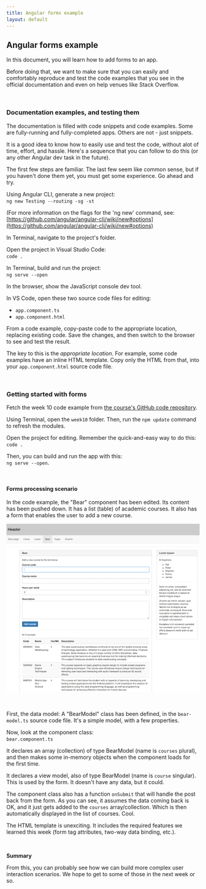 ```yaml
---
title: Angular forms example
layout: default
---
```


## Angular forms example

In this document, you will learn how to add forms to an app. 

Before doing that, we want to make sure that you can easily and comfortably reproduce and test the code examples that you see in the official documentation and even on help venues like Stack Overflow. 

<br>

### Documentation examples, and testing them

The documentation is filled with code snippets and code examples. Some are fully-running and fully-completed apps. Others are not - just snippets. 

It is a good idea to know how to easily use and test the code, without alot of time, effort, and hassle. Here's a sequence that you can follow to do this (or any other Angular dev task in the future).

The first few steps are familiar. The last few seem like common sense, but if you haven't done them yet, you must get some experience. Go ahead and try.

Using Angular CLI, generate a new project:  
`ng new Testing --routing -sg -st`

(For more information on the flags for the 'ng new' command, see: [https://github.com/angular/angular-cli/wiki/new#options](https://github.com/angular/angular-cli/wiki/new#options)

In Terminal, navigate to the project's folder.

Open the project in Visual Studio Code:  
`code .`

In Terminal, build and run the project:  
`ng serve --open`

In the browser, show the JavaScript console dev tool.

In VS Code, open these two source code files for editing:
* `app.component.ts`
* `app.component.html`

From a code example, copy-paste code to the appropriate location, replacing existing code. Save the changes, and then switch to the browser to see and test the result.

The key to this is the *appropriate location*. For example, some code examples have an inline HTML template. Copy only the HTML from that, into your `app.component.html` source code file. 

<br> 

### Getting started with forms

Fetch the week 10 code example from [the course's GitHub code repository](https://github.com/sictweb/bti425). 

Using Terminal, open the `week10` folder. Then, run the `npm update` command to refresh the modules. 

Open the project for editing. Remember the quick-and-easy way to do this:  
`code .` 

Then, you can build and run the app with this:  
`ng serve --open`. 

<br>

#### Forms processing scenario

In the code example, the "Bear" component has been edited. Its content has been pushed down. It has a list (table) of academic courses. It also has a form that enables the user to add a new course. 

![Forms](../media/angular-forms-render1.png)

<br>

First, the data model: A "BearModel" class has been defined, in the `bear-model.ts` source code file. It's a simple model, with a few properties.

Now, look at the component class:  
`bear.component.ts`

It declares an array (collection) of type BearModel (name is `courses` plural), and then makes some in-memory objects when the component loads for the first time. 

It declares a view model, also of type BearModel (name is `course` singular). This is used by the form. It doesn't have any data, but it could. 

The component class also has a function `onSubmit` that will handle the post back from the form. As you can see, it assumes the data coming back is OK, and it just gets added to the `courses` array/collection. Which is then automatically displayed in the list of courses. Cool. 

The HTML template is unexciting. It includes the required features we learned this week (form tag attributes, two-way data binding, etc.). 

<br>

**Summary**

From this, you can probably see how we can build more complex user interaction scenarios. We hope to get to some of those in the next week or so. 

<br>
